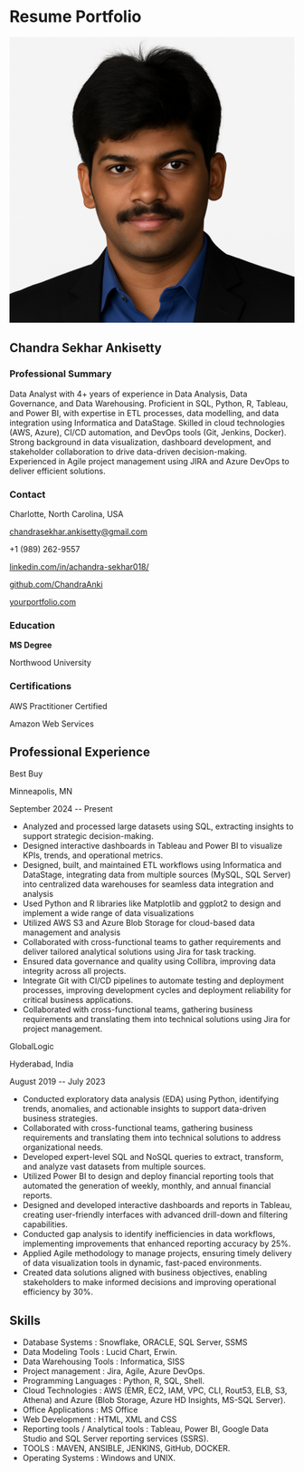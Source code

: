 
# Resume Portfolio

![Profile Picture](Profile_Pic1.png)

## Chandra Sekhar Ankisetty

### Professional Summary

Data Analyst with 4+ years of experience in Data Analysis, Data
Governance, and Data Warehousing. Proficient in SQL, Python, R, Tableau,
and Power BI, with expertise in ETL processes, data modelling, and data
integration using Informatica and DataStage. Skilled in cloud
technologies (AWS, Azure), CI/CD automation, and DevOps tools (Git,
Jenkins, Docker). Strong background in data visualization, dashboard
development, and stakeholder collaboration to drive data-driven
decision-making. Experienced in Agile project management using JIRA and
Azure DevOps to deliver efficient solutions.


### Contact


Charlotte, North Carolina, USA



<chandrasekhar.ankisetty@gmail.com>



+1 (989) 262-9557



[linkedin.com/in/achandra-sekhar018/](https://www.linkedin.com/in/achandra-sekhar018/)



[github.com/ChandraAnki](https://github.com/ChandraAnki)



[yourportfolio.com](#)


### Education

**MS Degree**


Northwood University


### Certifications

AWS Practitioner Certified

Amazon Web Services



## Professional Experience


Best Buy

Minneapolis, MN



September 2024 -- Present


-   Analyzed and processed large datasets using SQL, extracting insights
    to support strategic decision-making.
-   Designed interactive dashboards in Tableau and Power BI to visualize
    KPIs, trends, and operational metrics.
-   Designed, built, and maintained ETL workflows using Informatica and
    DataStage, integrating data from multiple sources (MySQL, SQL
    Server) into centralized data warehouses for seamless data
    integration and analysis
-   Used Python and R libraries like Matplotlib and ggplot2 to design
    and implement a wide range of data visualizations
-   Utilized AWS S3 and Azure Blob Storage for cloud-based data
    management and analysis
-   Collaborated with cross-functional teams to gather requirements and
    deliver tailored analytical solutions using Jira for task tracking.
-   Ensured data governance and quality using Collibra, improving data
    integrity across all projects.
-   Integrate Git with CI/CD pipelines to automate testing and
    deployment processes, improving development cycles and deployment
    reliability for critical business applications.
-   Collaborated with cross-functional teams, gathering business
    requirements and translating them into technical solutions using
    Jira for project management.



GlobalLogic



Hyderabad, India



August 2019 -- July 2023


-   Conducted exploratory data analysis (EDA) using Python, identifying
    trends, anomalies, and actionable insights to support data-driven
    business strategies.
-   Collaborated with cross-functional teams, gathering business
    requirements and translating them into technical solutions to
    address organizational needs.
-   Developed expert-level SQL and NoSQL queries to extract, transform,
    and analyze vast datasets from multiple sources.
-   Utilized Power BI to design and deploy financial reporting tools
    that automated the generation of weekly, monthly, and annual
    financial reports.
-   Designed and developed interactive dashboards and reports in
    Tableau, creating user-friendly interfaces with advanced drill-down
    and filtering capabilities.
-   Conducted gap analysis to identify inefficiencies in data workflows,
    implementing improvements that enhanced reporting accuracy by 25%.
-   Applied Agile methodology to manage projects, ensuring timely
    delivery of data visualization tools in dynamic, fast-paced
    environments.
-   Created data solutions aligned with business objectives, enabling
    stakeholders to make informed decisions and improving operational
    efficiency by 30%.



## Skills

-   Database Systems : Snowflake, ORACLE, SQL Server, SSMS
-   Data Modeling Tools : Lucid Chart, Erwin.
-   Data Warehousing Tools : Informatica, SISS
-   Project management : Jira, Agile, Azure DevOps.
-   Programming Languages : Python, R, SQL, Shell.
-   Cloud Technologies : AWS (EMR, EC2, IAM, VPC, CLI, Rout53, ELB, S3,
    Athena) and Azure (Blob Storage, Azure HD Insights, MS-SQL Server).
-   Office Applications : MS Office
-   Web Development : HTML, XML and CSS
-   Reporting tools / Analytical tools : Tableau, Power BI, Google Data
    Studio and SQL Server reporting services (SSRS).
-   TOOLS : MAVEN, ANSIBLE, JENKINS, GitHub, DOCKER.
-   Operating Systems : Windows and UNIX.
